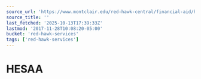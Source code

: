```yaml
---
source_url: 'https://www.montclair.edu/red-hawk-central/financial-aid/hesaa/'
source_title: ''
last_fetched: '2025-10-13T17:39:33Z'
lastmod: '2017-11-28T10:08:20-05:00'
bucket: 'red-hawk-services'
tags: ['red-hawk-services']
---
```


# HESAA